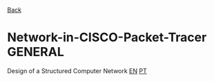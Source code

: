 [Back](https://github.com/MiguelRolo/Network-in-CISCO-Packet-Tracer)
# Network-in-CISCO-Packet-Tracer GENERAL
Design of a Structured Computer Network
[EN](https://github.com/MiguelRolo/Network-in-CISCO-Packet-Tracer/tree/main/Project/EN)
[PT](https://github.com/MiguelRolo/Network-in-CISCO-Packet-Tracer/tree/main/Project/PT)